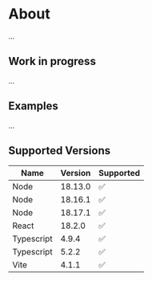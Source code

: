 # About

...

## Work in progress

...

## Examples

...

## Supported Versions

| Name    | Version | Supported          |
| ------- | ------- | ------------------ |
| Node    | 18.13.0 | :white_check_mark: |
| Node    | 18.16.1 | :white_check_mark: |
| Node    | 18.17.1 | :white_check_mark: |
| React    | 18.2.0 | :white_check_mark: |
| Typescript    | 4.9.4 | :white_check_mark: |
| Typescript    | 5.2.2 | :white_check_mark: |
| Vite    | 4.1.1 | :white_check_mark: |
